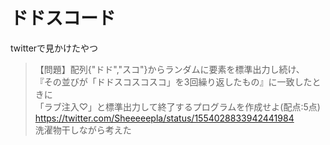 # ドドスコード
twitterで見かけたやつ  
> 【問題】配列{"ドド","スコ"}からランダムに要素を標準出力し続け、  
> 『その並びが「ドドスコスコスコ」を3回繰り返したもの』に一致したときに  
> 「ラブ注入♡」と標準出力して終了するプログラムを作成せよ(配点:5点)  
> https://twitter.com/Sheeeeepla/status/1554028833942441984  
洗濯物干しながら考えた
